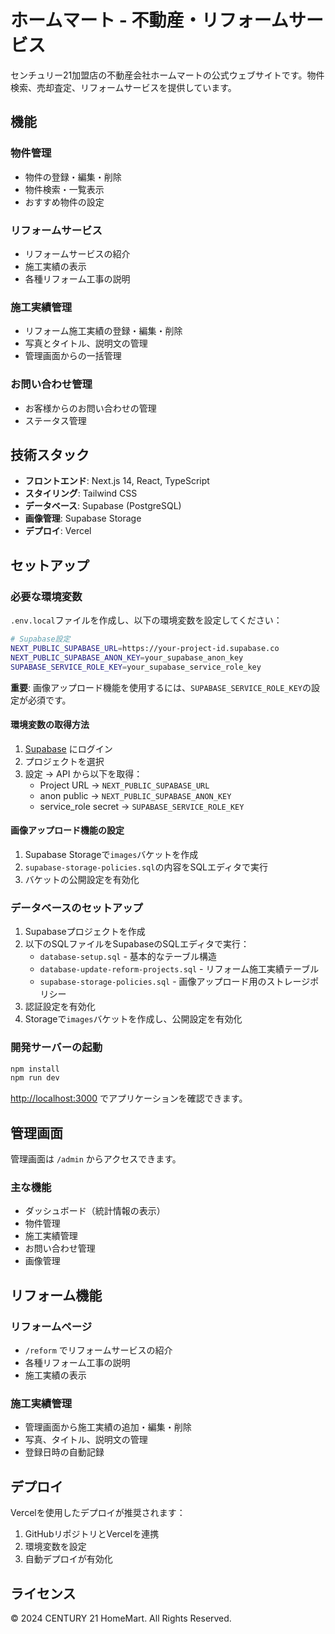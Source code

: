 # ホームマート - 不動産・リフォームサービス

センチュリー21加盟店の不動産会社ホームマートの公式ウェブサイトです。物件検索、売却査定、リフォームサービスを提供しています。

## 機能

### 物件管理
- 物件の登録・編集・削除
- 物件検索・一覧表示
- おすすめ物件の設定

### リフォームサービス
- リフォームサービスの紹介
- 施工実績の表示
- 各種リフォーム工事の説明

### 施工実績管理
- リフォーム施工実績の登録・編集・削除
- 写真とタイトル、説明文の管理
- 管理画面からの一括管理

### お問い合わせ管理
- お客様からのお問い合わせの管理
- ステータス管理

## 技術スタック

- **フロントエンド**: Next.js 14, React, TypeScript
- **スタイリング**: Tailwind CSS
- **データベース**: Supabase (PostgreSQL)
- **画像管理**: Supabase Storage
- **デプロイ**: Vercel

## セットアップ

### 必要な環境変数

`.env.local`ファイルを作成し、以下の環境変数を設定してください：

```bash
# Supabase設定
NEXT_PUBLIC_SUPABASE_URL=https://your-project-id.supabase.co
NEXT_PUBLIC_SUPABASE_ANON_KEY=your_supabase_anon_key
SUPABASE_SERVICE_ROLE_KEY=your_supabase_service_role_key
```

**重要**: 画像アップロード機能を使用するには、`SUPABASE_SERVICE_ROLE_KEY`の設定が必須です。

#### 環境変数の取得方法

1. [Supabase](https://supabase.com) にログイン
2. プロジェクトを選択
3. 設定 → API から以下を取得：
   - Project URL → `NEXT_PUBLIC_SUPABASE_URL`
   - anon public → `NEXT_PUBLIC_SUPABASE_ANON_KEY`
   - service_role secret → `SUPABASE_SERVICE_ROLE_KEY`

#### 画像アップロード機能の設定

1. Supabase Storageで`images`バケットを作成
2. `supabase-storage-policies.sql`の内容をSQLエディタで実行
3. バケットの公開設定を有効化

### データベースのセットアップ

1. Supabaseプロジェクトを作成
2. 以下のSQLファイルをSupabaseのSQLエディタで実行：
   - `database-setup.sql` - 基本的なテーブル構造
   - `database-update-reform-projects.sql` - リフォーム施工実績テーブル
   - `supabase-storage-policies.sql` - 画像アップロード用のストレージポリシー
3. 認証設定を有効化
4. Storageで`images`バケットを作成し、公開設定を有効化

### 開発サーバーの起動

```bash
npm install
npm run dev
```

[http://localhost:3000](http://localhost:3000) でアプリケーションを確認できます。

## 管理画面

管理画面は `/admin` からアクセスできます。

### 主な機能
- ダッシュボード（統計情報の表示）
- 物件管理
- 施工実績管理
- お問い合わせ管理
- 画像管理

## リフォーム機能

### リフォームページ
- `/reform` でリフォームサービスの紹介
- 各種リフォーム工事の説明
- 施工実績の表示

### 施工実績管理
- 管理画面から施工実績の追加・編集・削除
- 写真、タイトル、説明文の管理
- 登録日時の自動記録

## デプロイ

Vercelを使用したデプロイが推奨されます：

1. GitHubリポジトリとVercelを連携
2. 環境変数を設定
3. 自動デプロイが有効化

## ライセンス

© 2024 CENTURY 21 HomeMart. All Rights Reserved.
